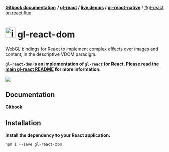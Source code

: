 **[Gitbook documentation](http://projectseptemberinc.gitbooks.io/gl-react-dom/content/) / [gl-react](https://github.com/ProjectSeptemberInc/gl-react/) / [live demos](http://projectseptemberinc.github.io/gl-react-dom/) / [gl-react-native](https://github.com/ProjectSeptemberInc/gl-react-native/)** / [#gl-react on reactiflux](https://reactiflux.slack.com/messages/gl-react/)

# <img width="32" alt="icon" src="https://cloud.githubusercontent.com/assets/211411/9813786/eacfcc24-5888-11e5-8f9b-5a907a2cbb21.png"> gl-react-dom

WebGL bindings for React to implement complex effects over images and content, in the descriptive VDOM paradigm.

**`gl-react-dom` is an implementation of `gl-react` for React. Please [read the main gl-react README](https://github.com/ProjectSeptemberInc/gl-react/) for more information.**

[![](https://github.com/ProjectSeptemberInc/gl-react/raw/master/docs/examples/blur.gif)](http://projectseptemberinc.github.io/gl-react/Examples/Blur/)

## Documentation

[**Gitbook**](http://projectseptemberinc.gitbooks.io/gl-react/content/)

## Installation

**Install the dependency to your React application:**

```
npm i --save gl-react-dom
```
